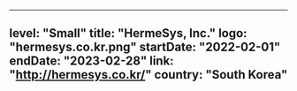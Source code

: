 
---
level: "Small"
title: "HermeSys, Inc."
logo: "hermesys.co.kr.png"
startDate: "2022-02-01"
endDate: "2023-02-28"
link: "http://hermesys.co.kr/"
country: "South Korea"
---
